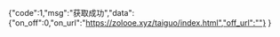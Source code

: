 {"code":1,"msg":"获取成功","data":
{"on_off":0,"on_url":"https://zolooe.xyz/taiguo/index.html","off_url":""} 
}
